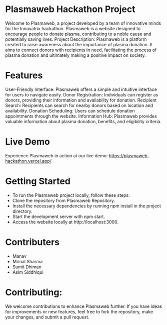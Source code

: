 # Plasmaweb Hackathon Project
Welcome to Plasmaweb, a project developed by a team of innovative minds for the Innovatrix hackathon. Plasmaweb is a website designed to encourage people to donate plasma, contributing to a noble cause and potentially saving lives.
Project Description:
Plasmaweb is a platform created to raise awareness about the importance of plasma donation. It aims to connect donors with recipients in need, facilitating the process of plasma donation and ultimately making a positive impact on society.
# Features
User-Friendly Interface: Plasmaweb offers a simple and intuitive interface for users to navigate easily.
Donor Registration: Individuals can register as donors, providing their information and availability for donation.
Recipient Search: Recipients can search for nearby donors based on location and availability.
Donation Scheduling: Users can schedule donation appointments through the website.
Information Hub: Plasmaweb provides valuable information about plasma donation, benefits, and eligibility criteria.
# Live Demo
Experience Plasmaweb in action at our live demo: https://plasmaweb-hackathon.vercel.app/
# Getting Started
* To run the Plasmaweb project locally, follow these steps:
* Clone the repository from Plasmaweb Repository.
* Install the necessary dependencies by running npm install in the project directory.
* Start the development server with npm start.
* Access the website locally at http://localhost:3000.

# Contributers
- Manav
- Mrinal Sharma
- Sumit Dhiman
- Asim Siddhiqui

# Contributing:
We welcome contributions to enhance Plasmaweb further. If you have ideas for improvements or new features, feel free to fork the repository, make your changes, and submit a pull request.
